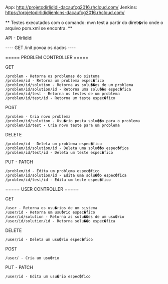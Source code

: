 App: http://projetodirlididi-dacaufcg2016.rhcloud.com/
Jenkins: https://projetodirlididijenkins-dacaufcg2016.rhcloud.com/

** Testes executados com o comando: mvn test a partir do diret�rio onde o arquivo pom.xml se encontra. **

API - Dirlididi

---- GET /init povoa os dados ----

===== PROBLEM CONTROLLER =====

GET

    /problem - Retorna os problemas do sistema
    /problem/id - Retorna um problema espec�fico
    /problem/id/solution - Retorna as solu��es de um problema
    /problem/id/solution/id - Retorna uma solu��o espec�fica
    /problem/id/test - Retorna os testes de um problema
    /problem/id/test/id - Retorna um teste espec�fico

POST

    /problem - Cria novo problema
    /problem/id/solution - Usu�rio posta solu��o para o problema
    /problem/id/test - Cria novo teste para um problema

DELETE

    /problem/id - Deleta um problema espec�fico
    /problem/id/solution/id - Deleta uma solu��o espec�fica
    /problem/id/test/id - Deleta um teste espec�fico


PUT - PATCH

    /problem/id - Edita um problema espec�fico
    /problem/id/solution/id - Edita uma solu��o espec�fica
    /problem/id/test/id - Edita um teste espec�fico

===== USER CONTROLLER =====

GET

    /user - Retorna os usu�rios de um sistema
    /user/id - Retorna um usu�rio espec�fico
    /user/id/solution - Retorna as solu��es de um usu�rio
    /user/id/solution/id - Retorna solu��o espec�fica

DELETE

    /user/id - Deleta um usu�rio espec�fico

POST

    /user/ - Cria um usu�rio

PUT - PATCH

    /user/id - Edita um usu�rio espec�fico

